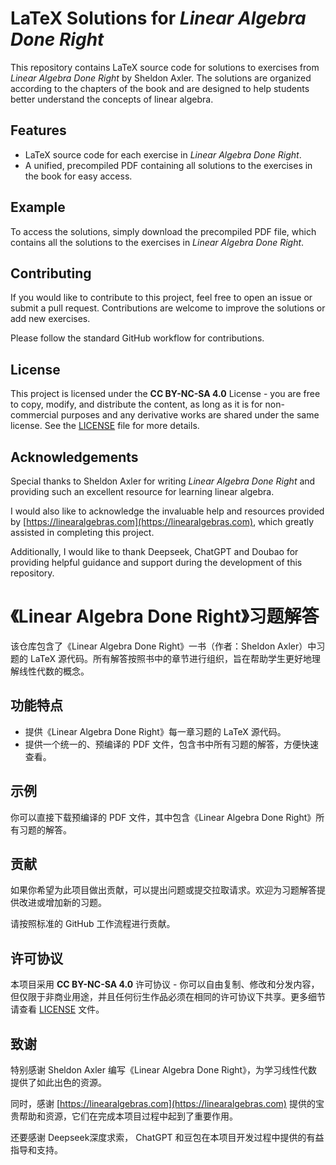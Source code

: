 # LaTeX Solutions for *Linear Algebra Done Right*

This repository contains LaTeX source code for solutions to exercises from *Linear Algebra Done Right* by Sheldon Axler. The solutions are organized according to the chapters of the book and are designed to help students better understand the concepts of linear algebra.

## Features

- LaTeX source code for each exercise in *Linear Algebra Done Right*.
- A unified, precompiled PDF containing all solutions to the exercises in the book for easy access.

## Example

To access the solutions, simply download the precompiled PDF file, which contains all the solutions to the exercises in *Linear Algebra Done Right*.

## Contributing

If you would like to contribute to this project, feel free to open an issue or submit a pull request. Contributions are welcome to improve the solutions or add new exercises.

Please follow the standard GitHub workflow for contributions.

## License

This project is licensed under the **CC BY-NC-SA 4.0** License - you are free to copy, modify, and distribute the content, as long as it is for non-commercial purposes and any derivative works are shared under the same license. See the [LICENSE](LICENSE) file for more details.

## Acknowledgements

Special thanks to Sheldon Axler for writing *Linear Algebra Done Right* and providing such an excellent resource for learning linear algebra.

I would also like to acknowledge the invaluable help and resources provided by [https://linearalgebras.com](https://linearalgebras.com), which greatly assisted in completing this project.

Additionally, I would like to thank Deepseek, ChatGPT and Doubao for providing helpful guidance and support during the development of this repository.

# 《Linear Algebra Done Right》习题解答

该仓库包含了《Linear Algebra Done Right》一书（作者：Sheldon Axler）中习题的 LaTeX 源代码。所有解答按照书中的章节进行组织，旨在帮助学生更好地理解线性代数的概念。

## 功能特点
- 提供《Linear Algebra Done Right》每一章习题的 LaTeX 源代码。
- 提供一个统一的、预编译的 PDF 文件，包含书中所有习题的解答，方便快速查看。

## 示例

你可以直接下载预编译的 PDF 文件，其中包含《Linear Algebra Done Right》所有习题的解答。

## 贡献

如果你希望为此项目做出贡献，可以提出问题或提交拉取请求。欢迎为习题解答提供改进或增加新的习题。

请按照标准的 GitHub 工作流程进行贡献。

## 许可协议

本项目采用 **CC BY-NC-SA 4.0** 许可协议 - 你可以自由复制、修改和分发内容，但仅限于非商业用途，并且任何衍生作品必须在相同的许可协议下共享。更多细节请查看 [LICENSE](LICENSE) 文件。

## 致谢

特别感谢 Sheldon Axler 编写《Linear Algebra Done Right》，为学习线性代数提供了如此出色的资源。

同时，感谢 [https://linearalgebras.com](https://linearalgebras.com) 提供的宝贵帮助和资源，它们在完成本项目过程中起到了重要作用。

还要感谢 Deepseek深度求索， ChatGPT 和豆包在本项目开发过程中提供的有益指导和支持。




